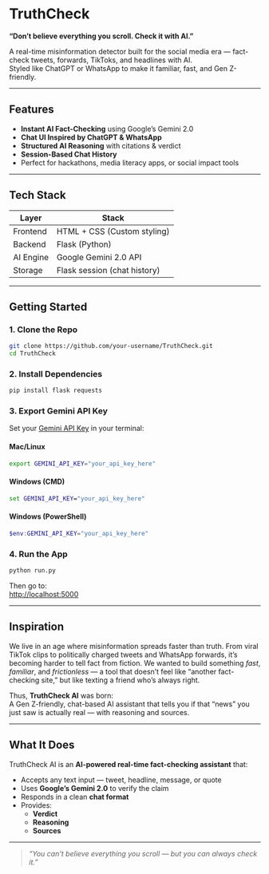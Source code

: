 # TruthCheck  
**“Don’t believe everything you scroll. Check it with AI.”**

A real-time misinformation detector built for the social media era — fact-check tweets, forwards, TikToks, and headlines with AI.  
Styled like ChatGPT or WhatsApp to make it familiar, fast, and Gen Z-friendly.

---

## Features

- **Instant AI Fact-Checking** using Google’s Gemini 2.0
- **Chat UI Inspired by ChatGPT & WhatsApp**
- **Structured AI Reasoning** with citations & verdict
- **Session-Based Chat History**
- Perfect for hackathons, media literacy apps, or social impact tools

---

## Tech Stack

| Layer     | Stack                      |
|-----------|----------------------------|
| Frontend  | HTML + CSS (Custom styling) |
| Backend   | Flask (Python)             |
| AI Engine | Google Gemini 2.0 API      |
| Storage   | Flask session (chat history) |

---

## Getting Started

### 1. Clone the Repo

```bash
git clone https://github.com/your-username/TruthCheck.git
cd TruthCheck
```

### 2. Install Dependencies

```bash
pip install flask requests
```

### 3. Export Gemini API Key

Set your [Gemini API Key](https://aistudio.google.com/app/apikey) in your terminal:

#### Mac/Linux
```bash
export GEMINI_API_KEY="your_api_key_here"
```

#### Windows (CMD)
```cmd
set GEMINI_API_KEY="your_api_key_here"
```

#### Windows (PowerShell)
```powershell
$env:GEMINI_API_KEY="your_api_key_here"
```

### 4. Run the App

```bash
python run.py
```

Then go to:  
[http://localhost:5000](http://localhost:5000)

---

## Inspiration

We live in an age where misinformation spreads faster than truth. From viral TikTok clips to politically charged tweets and WhatsApp forwards, it’s becoming harder to tell fact from fiction. We wanted to build something *fast*, *familiar*, and *frictionless* — a tool that doesn’t feel like “another fact-checking site,” but like texting a friend who’s always right.

Thus, **TruthCheck AI** was born:  
A Gen Z-friendly, chat-based AI assistant that tells you if that “news” you just saw is actually real — with reasoning and sources.

---

## What It Does

TruthCheck AI is an **AI-powered real-time fact-checking assistant** that:

- Accepts any text input — tweet, headline, message, or quote
- Uses **Google’s Gemini 2.0** to verify the claim
- Responds in a clean **chat format**
- Provides:
  - **Verdict**
  - **Reasoning**
  - **Sources**

---

> *“You can’t believe everything you scroll — but you can always check it.”*

